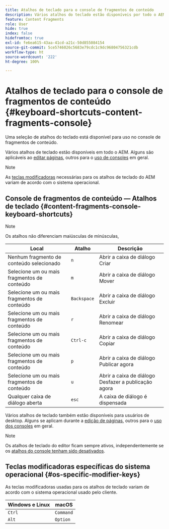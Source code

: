 ```yaml
---
title: Atalhos de teclado para o console de fragmentos de conteúdo
description: Vários atalhos do teclado estão disponíveis por todo o AEM, inclusive alguns para gerenciar fragmentos de conteúdo
feature: Content Fragments
role: User
hide: true
index: false
hidefromtoc: true
exl-id: fe6ea615-43aa-41cd-a21c-50d855084154
source-git-commit: 5ce5746026c5683e79cdc1c9dc96804756321cdb
workflow-type: ht
source-wordcount: '222'
ht-degree: 100%

---
```


# Atalhos de teclado para o console de fragmentos de conteúdo {#keyboard-shortcuts-content-fragments-console}

<!--
hide: yes
index: no
hidefromtoc: yes
-->

Uma seleção de atalhos do teclado está disponível para uso no console de fragmentos de conteúdo.

Vários atalhos de teclado estão disponíveis em todo o AEM. Alguns são aplicáveis ao [editar páginas](/help/sites-cloud/authoring/fundamentals/keyboard-shortcuts.md), outros para o [uso de consoles](/help/sites-cloud/authoring/getting-started/keyboard-shortcuts.md) em geral.

>[!NOTE]
>
>As [teclas modificadoras](#os-specific-modifier-keys) necessárias para os atalhos de teclado do AEM variam de acordo com o sistema operacional.

## Console de fragmentos de conteúdo — Atalhos de teclado {#content-fragments-console-keyboard-shortcuts}

>[!NOTE]
>
>Os atalhos não diferenciam maiúsculas de minúsculas,

| Local | Atalho | Descrição |
|---|---|---|
| Nenhum fragmento de conteúdo selecionado | `n` | Abrir a caixa de diálogo Criar |
| Selecione um ou mais fragmentos de conteúdo | `m` | Abrir a caixa de diálogo Mover |
| Selecione um ou mais fragmentos de conteúdo | `Backspace` | Abrir a caixa de diálogo Excluir |
| Selecione um ou mais fragmentos de conteúdo | `r` | Abrir a caixa de diálogo Renomear |
| Selecione um ou mais fragmentos de conteúdo | `Ctrl-c` | Abrir a caixa de diálogo Copiar |
| Selecione um ou mais fragmentos de conteúdo | `p` | Abrir a caixa de diálogo Publicar agora |
| Selecione um ou mais fragmentos de conteúdo | `u` | Abrir a caixa de diálogo Desfazer a publicação agora |
| Qualquer caixa de diálogo aberta | `esc` | A caixa de diálogo é dispensada |

Vários atalhos de teclado também estão disponíveis para usuários de desktop. Alguns se aplicam durante a [edição de páginas](/help/sites-cloud/authoring/fundamentals/keyboard-shortcuts.md), outros para o [uso dos consoles](/help/sites-cloud/authoring/getting-started/keyboard-shortcuts.md) em geral.

>[!NOTE]
>
>Os atalhos de teclado do editor ficam sempre ativos, independentemente se os [atalhos do console tenham sido desativados](/help/sites-cloud/authoring/getting-started/keyboard-shortcuts.md#deactivating-keyboard-shortcuts).

## Teclas modificadoras específicas do sistema operacional {#os-specific-modifier-keys}

As teclas modificadoras usadas para os atalhos de teclado variam de acordo com o sistema operacional usado pelo cliente.

| Windows e Linux | macOS |
|---|---|
| `Ctrl` | `Command` |
| `Alt` | `Option` |
